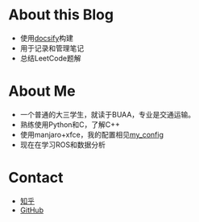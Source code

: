 # About this Blog
* 使用[docsify](https://docsify.js.org/#/)构建
* 用于记录和管理笔记
* 总结LeetCode题解


# About Me
* 一个普通的大三学生，就读于BUAA，专业是交通运输。
* 熟练使用Python和C，了解C++
* 使用manjaro+xfce，我的配置相见[my_config](https://github.com/violencemofrog/my_config)
* 现在在学习ROS和数据分析

# Contact
* [知乎](https://www.zhihu.com/people/zhou-55-76)
* [GitHub](https://github.com/violencemofrog)